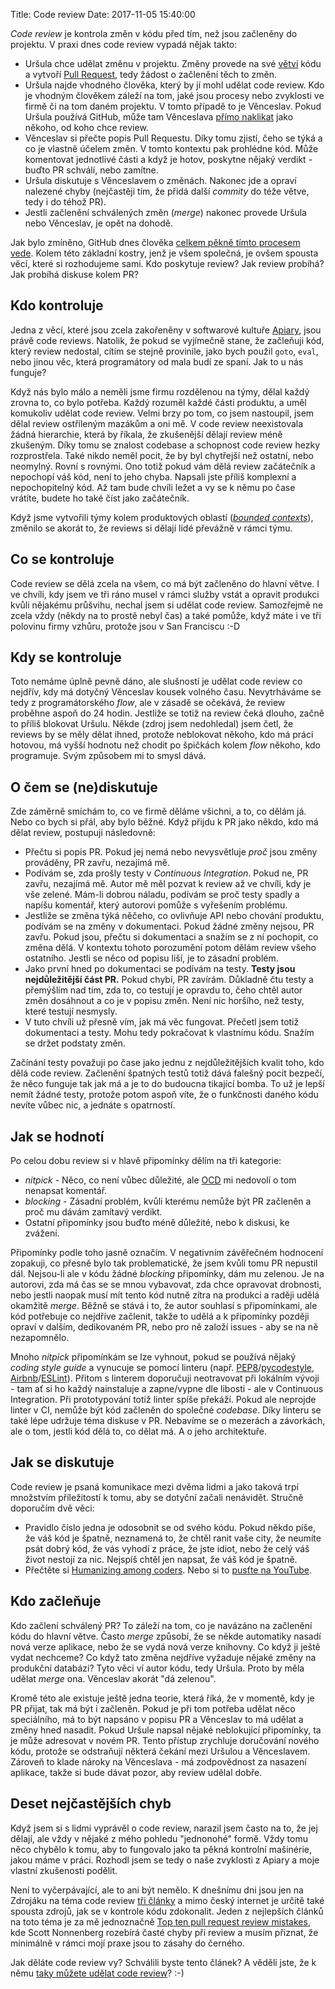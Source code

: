 Title: Code review
Date: 2017-11-05 15:40:00


_Code review_ je kontrola změn v kódu před tím, než jsou začleněny do projektu. V praxi dnes code review vypadá nějak takto:

- Uršula chce udělat změnu v projektu. Změny provede na své [větvi](https://git-scm.com/book/cs/v2/V%C4%9Btve-v-syst%C3%A9mu-Git-V%C4%9Btve-v-kostce) kódu a vytvoří [Pull Request](https://help.github.com/articles/about-pull-requests/), tedy žádost o začlenění těch to změn.
- Uršula najde vhodného člověka, který by jí mohl udělat code review. Kdo je vhodným člověkem záleží na tom, jaké jsou procesy nebo zvyklosti ve firmě či na tom daném projektu. V tomto případě to je Věnceslav. Pokud Uršula používá GitHub, může tam Věnceslava [přímo naklikat](https://help.github.com/articles/requesting-a-pull-request-review/) jako někoho, od koho chce review.
- Věnceslav si přečte popis Pull Requestu. Díky tomu zjistí, čeho se týká a co je vlastně účelem změn. V tomto kontextu pak prohlédne kód. Může komentovat jednotlivé části a když je hotov, poskytne nějaký verdikt - buďto PR schválí, nebo zamítne.
- Uršula diskutuje s Věnceslavem o změnách. Nakonec jde a opraví nalezené chyby (nejčastěji tím, že přidá další _commity_ do téže větve, tedy i do téhož PR).
- Jestli začlenění schválených změn (_merge_) nakonec provede Uršula nebo Věnceslav, je opět na dohodě.

Jak bylo zmíněno, GitHub dnes člověka [celkem pěkně tímto procesem vede](https://github.com/features/code-review/). Kolem této základní kostry, jenž je všem společná, je ovšem spousta věcí, které si rozhodujeme sami. Kdo poskytuje review? Jak review probíhá? Jak probíhá diskuse kolem PR?

## Kdo kontroluje

Jedna z věcí, které jsou zcela zakořeněny v softwarové kultuře [Apiary](https://apiary.io/), jsou právě code reviews. Natolik, že pokud se vyjímečně stane, že začleňuji kód, který review nedostal, cítím se stejně provinile, jako bych použil `goto`, `eval`, nebo jinou věc, která programátory od mala budí ze spaní. Jak to u nás funguje?

Když nás bylo málo a neměli jsme firmu rozdělenou na týmy, dělal každý zrovna to, co bylo potřeba. Každý rozuměl každé části produktu, a uměl komukoliv udělat code review. Velmi brzy po tom, co jsem nastoupil, jsem dělal review ostříleným mazákům a oni mě. V code review neexistovala žádná hierarchie, která by říkala, že zkušenější dělají review méně zkušeným. Díky tomu se znalost codebase a schopnost code review hezky rozprostřela. Také nikdo neměl pocit, že by byl chytřejší než ostatní, nebo neomylný. Rovní s rovnými. Ono totiž pokud vám dělá review začátečník a nepochopí váš kód, není to jeho chyba. Napsali jste příliš komplexní a nepochopitelný kód. Až tam bude chvíli ležet a vy se k němu po čase vrátíte, budete ho také číst jako začátečník.

Když jsme vytvořili týmy kolem produktových oblastí ([_bounded contexts_](https://en.wikipedia.org/wiki/Domain-driven_design#Bounded_context)), změnilo se akorát to, že reviews si dělají lidé převážně v rámci týmu.

## Co se kontroluje

Code review se dělá zcela na všem, co má být začleněno do hlavní větve. I ve chvíli, kdy jsem ve tři ráno musel v rámci služby vstát a opravit produkci kvůli nějakému průšvihu, nechal jsem si udělat code review. Samozřejmě ne zcela vždy (někdy na to prostě nebyl čas) a také pomůže, když máte i ve tři polovinu firmy vzhůru, protože jsou v San Franciscu :-D

## Kdy se kontroluje

Toto nemáme úplně pevně dáno, ale slušností je udělat code review co nejdřív, kdy má dotyčný Věnceslav kousek volného času. Nevytrháváme se tedy z programátorského _flow_, ale v zásadě se očekává, že review proběhne aspoň do 24 hodin. Jestliže se totiž na review čeká dlouho, začně to příliš blokovat Uršulu. Někde (zdroj jsem nedohledal) jsem četl, že reviews by se měly dělat ihned, protože neblokovat někoho, kdo má práci hotovou, má vyšší hodnotu než chodit po špičkách kolem _flow_ někoho, kdo programuje. Svým způsobem mi to smysl dává.

## O čem se (ne)diskutuje

Zde záměrně smíchám to, co ve firmě děláme všichni, a to, co dělám já. Nebo co bych si přál, aby bylo běžné. Když přijdu k PR jako někdo, kdo má dělat review, postupuji následovně:

- Přečtu si popis PR. Pokud jej nemá nebo nevysvětluje _proč_ jsou změny prováděny, PR zavřu, nezajímá mě.
- Podívám se, zda prošly testy v _Continuous Integration_. Pokud ne, PR zavřu, nezajímá mě. Autor mě měl pozvat k review až ve chvíli, kdy je vše zelené. Mám-li dobrou náladu, podívám se proč testy spadly a napíšu komentář, který autorovi pomůže s vyřešením problému.
- Jestliže se změna týká něčeho, co ovlivňuje API nebo chování produktu, podívám se na změny v dokumentaci. Pokud žádné změny nejsou, PR zavřu. Pokud jsou, přečtu si dokumentaci a snažím se z ní pochopit, co změna dělá. V kontextu tohoto porozumění potom dělám review všeho ostatního. Jestli se něco od popisu liší, je to zásadní problém.
- Jako první hned po dokumentaci se podívám na testy. **Testy jsou nejdůležitější část PR.** Pokud chybí, PR zavírám. Důkladně čtu testy a přemýšlím nad tím, zda to, co testují je opravdu to, čeho chtěl autor změn dosáhnout a co je v popisu změn. Není nic horšího, než testy, které testují nesmysly.
- V tuto chvíli už přesně vím, jak má věc fungovat. Přečetl jsem totiž dokumentaci a testy. Mohu tedy pokračovat k vlastnímu kódu. Snažím se držet podstaty změn.

Začínání testy považuji po čase jako jednu z nejdůležitějších kvalit toho, kdo dělá code review. Začlenění špatných testů totiž dává falešný pocit bezpečí, že něco funguje tak jak má a je to do budoucna tikající bomba. To už je lepší nemít žádné testy, protože potom aspoň víte, že o funkčnosti daného kódu nevíte vůbec nic, a jednáte s opatrností.

## Jak se hodnotí

Po celou dobu review si v hlavě připomínky dělím na tři kategorie:

- _nitpick_ - Něco, co není vůbec důležité, ale [OCD](https://cs.wikipedia.org/wiki/Obsedantn%C4%9B_kompulzivn%C3%AD_porucha) mi nedovolí o tom nenapsat komentář.
- _blocking_ - Zásadní problém, kvůli kterému nemůže být PR začleněn a proč mu dávám zamítavý verdikt.
- Ostatní připomínky jsou buďto méně důležité, nebo k diskusi, ke zvážení.

Připomínky podle toho jasně označím. V negativním závěřečném hodnocení zopakuji, co přesně bylo tak problematické, že jsem kvůli tomu PR nepustil dál. Nejsou-li ale v kódu žádné _blocking_ připomínky, dám mu zelenou. Je na autorovi, zda má čas se se mnou vybavovat, zda chce opravovat drobnosti, nebo jestli naopak musí mít tento kód nutně zítra na produkci a raději udělá okamžitě _merge_. Běžně se stává i to, že autor souhlasí s připomínkami, ale kód potřebuje co nejdříve začlenit, takže to udělá a k připomínky později opraví v dalším, dedikovaném PR, nebo pro ně založí issues - aby se na ně nezapomnělo.

Mnoho _nitpick_ připomínkám se lze vyhnout, pokud se používá nějaký _coding style guide_ a vynucuje se pomocí linteru (např. [PEP8](https://www.python.org/dev/peps/pep-0008/)/[pycodestyle](https://github.com/PyCQA/pycodestyle), [Airbnb](http://airbnb.io/javascript/)/[ESLint](https://eslint.org/)). Přitom s linterem doporučuji neotravovat při lokálním vývoji - tam ať si ho každý nainstaluje a zapne/vypne dle libosti - ale v Continuous Integration. Při prototypování totiž linter spíše překáží. Pokud ale neprojde linter v CI, nemůže být kód začleněn do společné _codebase_. Díky linteru se také lépe udržuje téma diskuse v PR. Nebavíme se o mezerách a závorkách, ale o tom, jestli kód dělá to, co dělat má. A o jeho architektuře.

## Jak se diskutuje

Code review je psaná komunikace mezi dvěma lidmi a jako taková trpí množstvím příležitostí k tomu, aby se dotyční začali nenávidět. Stručně doporučím dvě věci:

- Pravidlo číslo jedna je odosobnit se od svého kódu. Pokud někdo píše, že váš kód je špatně, neznamená to, že chtěl ranit vaše city, že neumíte psát dobrý kód, že vás vyhodí z práce, že jste idiot, nebo že celý váš život nestojí za nic. Nejspíš chtěl jen napsat, že váš kód je špatně.
- Přečtěte si [Humanizing among coders](https://ana-balica.github.io/2017/05/28/humanizing-among-coders/). Nebo si to [pusťte na YouTube](https://www.youtube.com/watch?v=npyB5Oz-v-I).

## Kdo začleňuje

Kdo začlení schválený PR? To záleží na tom, co je navázáno na začlenění kódu do hlavní větve. Často _merge_ způsobí, že se někde automatiky nasadí nová verze aplikace, nebo že se vydá nová verze knihovny. Co když ji ještě vydat nechceme? Co když tato změna nejdříve vyžaduje nějaké změny na produkční databázi? Tyto věci ví autor kódu, tedy Uršula. Proto by měla udělat _merge_ ona. Věnceslav akorát "dá zelenou".

Kromě této ale existuje ještě jedna teorie, která říká, že v momentě, kdy je PR přijat, tak má být i začleněn. Pokud je při tom potřeba udělat něco speciálního, má to být napsáno v popisu PR a Věnceslav to má udělat a změny hned nasadit. Pokud Uršule napsal nějaké neblokující připomínky, ta je může adresovat v novém PR. Tento přístup zrychluje doručování nového kódu, protože se odstraňují některá čekání mezi Uršulou a Věnceslavem. Zároveň to klade nároky na Věnceslava - má zodpovědnost za nasazení aplikace, takže si bude dávat pozor, aby review udělal dobře.

## Deset nejčastějších chyb

Když jsem si s lidmi vyprávěl o code review, narazil jsem často na to, že jej dělají, ale vždy v nějaké z mého pohledu "jednonohé" formě. Vždy tomu něco chybělo k tomu, aby to fungovalo jako ta pěkná kontrolní mašinérie, jakou máme v práci. Rozhodl jsem se tedy o naše zvyklosti z Apiary a moje vlastní zkušenosti podělit.

Není to vyčerpávající, ale to ani být nemělo. K dnešnímu dni jsou jen na Zdrojáku na téma code review [tři články](https://www.zdrojak.cz/n/code-review/) a mimo český internet je určitě také spousta zdrojů, jak se v kontrole kódu zdokonalit. Jeden z nejlepších článků na toto téma je za mě jednoznačně [Top ten pull request review mistakes](https://blog.scottnonnenberg.com/top-ten-pull-request-review-mistakes/), kde Scott Nonnenberg rozebírá časté chyby při review a musím přiznat, že minimálně v rámci mojí praxe jsou to zásahy do černého.

Jak děláte code review vy? Schválili byste tento článek? A věděli jste, že k němu [taky můžete udělat code review](https://github.com/honzajavorek/honzajavorek.cz/pull/33)? :-)
